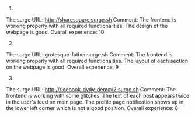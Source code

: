 1. 
The surge URL: http://sharesquare.surge.sh
Comment: The frontend is working properly with all required functionalities. The design of the webpage is good. 
Overall experience: 10


2. 
The surge URL: grotesque-father.surge.sh
Comment: The frontend is working properly with all required functionaities. The layout of each section on the webpage is good.
Overall experience: 9

3.
The surge URL: http://ricebook-dydy-demov2.surge.sh
Comment: The frontend is working with some glitches. The text of each post appears twice in the user's feed on main page. The profile page notification shows up in the lower left corner which is not a good position. 
Overall experience: 8


